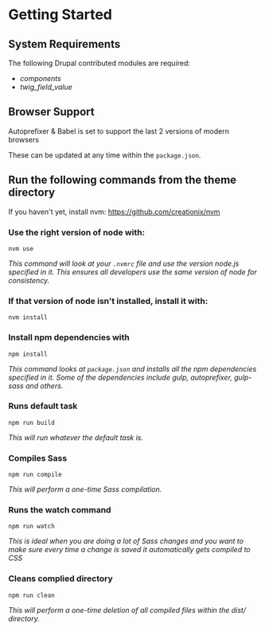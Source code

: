 # Getting Started

## System Requirements
The following Drupal contributed modules are required:
* _components_
* _twig_field_value_

## Browser Support
Autoprefixer & Babel is set to support the last 2 versions of modern browsers

These can be updated at any time within the `package.json`.

## Run the following commands from the theme directory
If you haven't yet, install nvm:
https://github.com/creationix/nvm

### Use the right version of node with:
`nvm use`

_This command will look at your `.nvmrc` file and use the version node.js specified in it. This ensures all developers use the same version of node for consistency._

### If that version of node isn't installed, install it with:
`nvm install`

### Install npm dependencies with
`npm install`

_This command looks at `package.json` and installs all the npm dependencies specified in it.  Some of the dependencies include gulp, autoprefixer, gulp-sass and others._

### Runs default task
`npm run build`

_This will run whatever the default task is._

### Compiles Sass
`npm run compile`

_This will perform a one-time Sass compilation._

### Runs the watch command
`npm run watch`

_This is ideal when you are doing a lot of Sass changes and you want to make sure every time a change is saved it automatically gets compiled to CSS_

### Cleans complied directory
`npm run clean`

_This will perform a one-time deletion of all compiled files within the dist/ directory._
